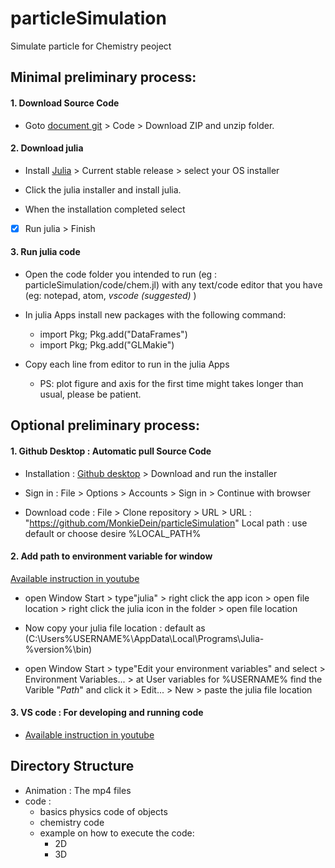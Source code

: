 # particleSimulation
Simulate particle for Chemistry peoject

## Minimal preliminary process:

#### 1. Download Source Code 

- Goto [document git](https://github.com/MonkieDein/particleSimulation) > Code > Download ZIP and unzip folder.

#### 2. Download julia

- Install [Julia](https://julialang.org/downloads/) > Current stable release > select your OS installer

- Click the julia installer and install julia.

- When the installation completed select 
- [x] Run julia > Finish

#### 3. Run julia code

- Open the code folder you intended to run (eg : particleSimulation/code/chem.jl) with any text/code editor that you have (eg: notepad, atom, *vscode (suggested)* )

- In julia Apps install new packages with the following command:
    - import Pkg; Pkg.add("DataFrames")
    - import Pkg; Pkg.add("GLMakie")

- Copy each line from editor to run in the julia Apps
    - PS: plot figure and axis for the first time might takes longer than usual, please be patient.

## Optional preliminary process:

#### 1. Github Desktop : Automatic pull Source Code 

- Installation : [Github desktop](https://desktop.github.com/) > Download and run the installer

- Sign in : File > Options > Accounts > Sign in > Continue with browser

- Download code : File > Clone repository > URL >
URL : "https://github.com/MonkieDein/particleSimulation"
Local path : use default or choose desire %LOCAL_PATH%

#### 2. Add path to environment variable for window
[Available instruction in youtube](https://www.youtube.com/watch?v=42OXIbdc7bQ)

- open Window Start > type"julia" > right click the app icon > open file location > right click the julia icon in the folder > open file location 

- Now copy your julia file location : default as 
(C:\Users\%USERNAME%\AppData\Local\Programs\Julia-%version%\bin)

- open Window Start > type"Edit your environment variables" and select > Environment Variables... > at User variables for %USERNAME% find the Varible "*Path*" and click it > Edit... > New > paste the julia file location

#### 3. VS code : For developing and running code 

- [Available instruction in youtube](https://www.youtube.com/watch?v=oi5dZxPGNlk&t=204s)


## Directory Structure
- Animation : The mp4 files
- code : 
    - basics physics code of objects
    - chemistry code
    - example on how to execute the code:
        - 2D
        - 3D
